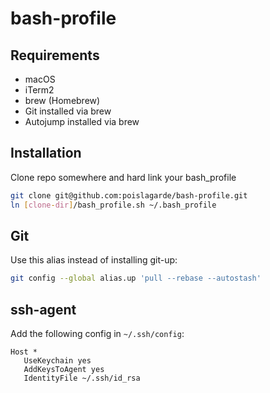 # bash-profile

## Requirements

- macOS
- iTerm2
- brew (Homebrew)
- Git installed via brew
- Autojump installed via brew

## Installation

Clone repo somewhere and hard link your bash_profile

```bash
git clone git@github.com:poislagarde/bash-profile.git
ln [clone-dir]/bash_profile.sh ~/.bash_profile
```

## Git

Use this alias instead of installing git-up:

```bash
git config --global alias.up 'pull --rebase --autostash'
```

## ssh-agent

Add the following config in `~/.ssh/config`:

```
Host *
   UseKeychain yes
   AddKeysToAgent yes
   IdentityFile ~/.ssh/id_rsa
```
